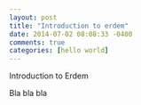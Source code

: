 ```yaml
---
layout: post
title: "Introduction to erdem"
date: 2014-07-02 08:08:33 -0400
comments: true
categories: [hello world]
---
```


Introduction to Erdem
<!--more-->
Bla bla bla